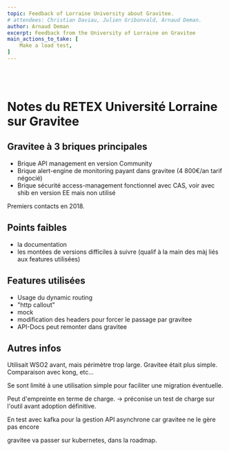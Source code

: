 ```yaml
---
topic: Feedback of Lorraine University about Gravitee.
# attendees: Christian Daviau, Julien Gribonvald, Arnaud Deman.
author: Arnaud Deman
excerpt: Feedback from the University of Lorraine on Gravitee
main_actions_to_take: [
    Make a load test,
]
---
```

<br/><br/>
# Notes du RETEX Université Lorraine sur Gravitee

## Gravitee à 3 briques principales

* Brique API management en version Community
* Brique alert-engine de monitoring payant dans gravitee (4 800€/an tarif négocié)
* Brique sécurité access-management fonctionnel avec CAS, voir avec shib en version EE mais non utilisé

Premiers contacts en 2018.

## Points faibles

* la documentation
* les montées de versions difficiles à suivre (qualif à la main des màj liés aux features utilisées)

## Features utilisées

* Usage du dynamic routing
* "http callout"
* mock
* modification des headers pour forcer le passage par gravitee
* API-Docs peut remonter dans gravitee

## Autres infos

Utilisait WSO2 avant, mais périmètre trop large. Gravitee était plus simple. Comparaison avec kong, etc...

Se sont limité à une utilisation simple pour faciliter une migration éventuelle.

Peut d'empreinte en terme de charge.
-> préconise un test de charge sur l'outil avant adoption définitive.

En test avec kafka pour la gestion API asynchrone car gravitee ne le gère pas encore

gravitee va passer sur kubernetes, dans la roadmap.